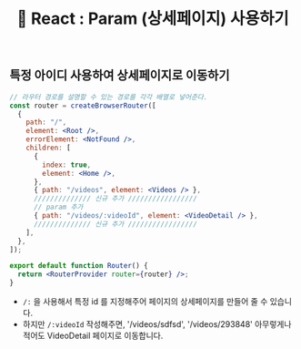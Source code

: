 # <div align="center">📁 React : Param (상세페이지) 사용하기</div>

<br>

## 특정 아이디 사용하여 상세페이지로 이동하기

```jsx
// 라우터 경로를 설명할 수 있는 경로를 각각 배열로 넣어준다.
const router = createBrowserRouter([
  {
    path: "/",
    element: <Root />,
    errorElement: <NotFound />,
    children: [
      {
        index: true,
        element: <Home />,
      },
      { path: "/videos", element: <Videos /> },
      ////////////// 신규 추가 /////////////////
      // param 추가
      { path: "/videos/:videoId", element: <VideoDetail /> },
      ////////////// 신규 추가 /////////////////
    ],
  },
]);

export default function Router() {
  return <RouterProvider router={router} />;
}
```

- `/:` 을 사용해서 특정 id 를 지정해주어 페이지의 상세페이지를 만들어 줄 수 있습니다.
- 하지만 `/:videoId` 작성해주면, '/videos/sdfsd', '/videos/293848' 아무렇게나 적어도 VideoDetail 페이지로 이동합니다.

